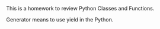 This is a homework to review Python Classes and Functions.

Generator means to use yield in the Python. 
